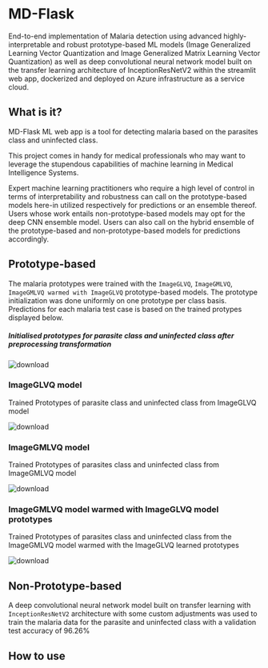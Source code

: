 # MD-Flask
End-to-end implementation of Malaria detection using advanced highly-interpretable and robust prototype-based ML models (Image Generalized Learning Vector Quantization and  Image Generalized Matrix Learning Vector Quantization) as well as deep convolutional neural network model built on the transfer learning architecture of InceptionResNetV2 within the streamlit web app, dockerized and deployed on Azure infrastructure as a service cloud.

## What is it?
MD-Flask ML web app is a tool for detecting malaria based on the parasites class and uninfected class.

This project comes in handy for medical professionals who may want to leverage the stupendous capabilities of machine learning in Medical Intelligence Systems.

Expert machine learning practitioners who require a high level of control in terms of interpretability and robustness can call on the prototype-based models here-in utilized respectively for predictions or an ensemble thereof. Users whose work entails non-prototype-based models may opt for the deep CNN ensemble model. Users can also call on the hybrid ensemble of the prototype-based and non-prototype-based models for predictions accordingly.

## Prototype-based 

The malaria prototypes were trained with the ```ImageGLVQ```, ```ImageGMLVQ```, ```ImageGMLVQ warmed with ImageGLVQ``` prototype-based models. The prototype initialization was done uniformly on one prototype per class basis. Predictions for each malaria test case is based on the trained protypes displayed below.


##### Initialised prototypes for  parasite class and uninfected class after preprocessing transformation

![download](https://user-images.githubusercontent.com/82911284/175720641-109baf6d-653f-435d-8498-bde91a36ab7a.png)

### ImageGLVQ model

Trained Prototypes of parasite class and uninfected class from ImageGLVQ model

![download](https://user-images.githubusercontent.com/82911284/175665273-fca57a7f-f701-4e6f-8708-0071c6141a9a.png)

### ImageGMLVQ model
Trained  Prototypes of parasites class and uninfected class from ImageGMLVQ model

![download](https://user-images.githubusercontent.com/82911284/175665381-fb6b1c5a-146b-4e6e-a647-a006e15dff00.png)


### ImageGMLVQ model warmed with ImageGLVQ model prototypes
Trained Prototypes of parasites class and uninfected class from the ImageGMLVQ model warmed with the ImageGLVQ learned prototypes

![download](https://user-images.githubusercontent.com/82911284/175665202-5df00dda-de61-43dc-8dc9-8162cfa07fcb.png)


## Non-Prototype-based

A deep convolutional neural network model built on transfer learning with ```InceptionResNetV2``` architecture with some custom adjustments was used to train the malaria data for the parasite and uninfected class with a validation test accuracy of 96.26%

## How to use



